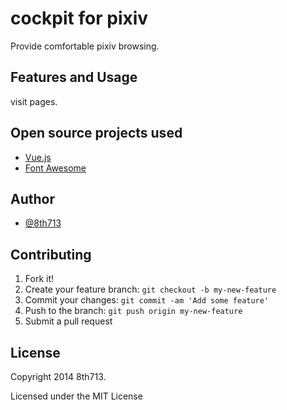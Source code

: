 # cockpit for pixiv
Provide comfortable pixiv browsing.

## Features and Usage
visit pages.

## Open source projects used
* [Vue.js](https://github.com/yyx990803/vue)
* [Font Awesome](https://github.com/FortAwesome/Font-Awesome)

## Author
* [@8th713](https://github.com/8th713)

## Contributing
1. Fork it!
2. Create your feature branch: `git checkout -b my-new-feature`
3. Commit your changes: `git commit -am 'Add some feature'`
4. Push to the branch: `git push origin my-new-feature`
5. Submit a pull request

## License
Copyright 2014 8th713.

Licensed under the MIT License
